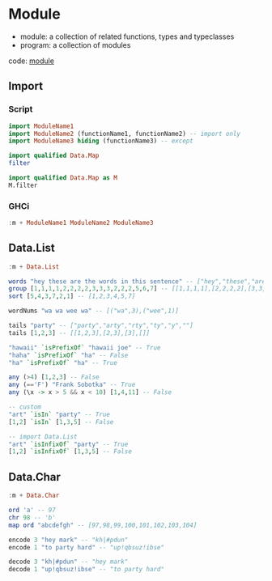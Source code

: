 # Module

- module: a collection of related functions, types and typeclasses
- program: a collection of modules

code: [module](../examples/basic/module.hs)

## Import

### Script

```hs
import ModuleName1
import ModuleName2 (functionName1, functionName2) -- import only
import ModuleName3 hiding (functionName3) -- except
```

```hs
import qualified Data.Map
filter

import qualified Data.Map as M
M.filter
```

### GHCi

```hs
:m + ModuleName1 ModuleName2 ModuleName3
```

## Data.List

```hs
:m + Data.List
```

```hs
words "hey these are the words in this sentence" -- ["hey","these","are","the","words","in","this","sentence"]
group [1,1,1,1,2,2,2,2,3,3,3,2,2,2,5,6,7] -- [[1,1,1,1],[2,2,2,2],[3,3,3],[2,2,2],[5],[6],[7]]
sort [5,4,3,7,2,1] -- [1,2,3,4,5,7]
```

```hs
wordNums "wa wa wee wa" -- [("wa",3),("wee",1)]
```

```hs
tails "party" -- ["party","arty","rty","ty","y",""]
tails [1,2,3] -- [[1,2,3],[2,3],[3],[]]

"hawaii" `isPrefixOf` "hawaii joe" -- True
"haha" `isPrefixOf` "ha" -- False
"ha" `isPrefixOf` "ha" -- True

any (>4) [1,2,3] -- False
any (=='F') "Frank Sobotka" -- True
any (\x -> x > 5 && x < 10) [1,4,11] -- False
```

```hs
-- custom
"art" `isIn` "party" -- True
[1,2] `isIn` [1,3,5] -- False

-- import Data.List
"art" `isInfixOf` "party" -- True
[1,2] `isInfixOf` [1,3,5] -- False
```

## Data.Char

```hs
:m + Data.Char
```

```hs
ord 'a' -- 97
chr 98 -- 'b'
map ord "abcdefgh" -- [97,98,99,100,101,102,103,104]
```

```hs
encode 3 "hey mark" -- "kh|#pdun"
encode 1 "to party hard" -- "up!qbsuz!ibse"

decode 3 "kh|#pdun" -- "hey mark"
decode 1 "up!qbsuz!ibse" -- "to party hard"
```
